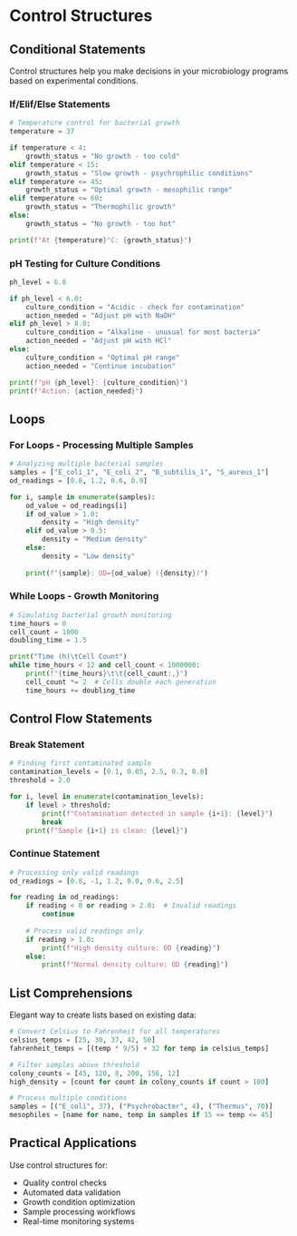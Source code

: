 # Control Structures

## Conditional Statements

Control structures help you make decisions in your microbiology programs based on experimental conditions.

### If/Elif/Else Statements

```python
# Temperature control for bacterial growth
temperature = 37

if temperature < 4:
    growth_status = "No growth - too cold"
elif temperature < 15:
    growth_status = "Slow growth - psychrophilic conditions"
elif temperature <= 45:
    growth_status = "Optimal growth - mesophilic range"
elif temperature <= 60:
    growth_status = "Thermophilic growth"
else:
    growth_status = "No growth - too hot"

print(f"At {temperature}°C: {growth_status}")
```

### pH Testing for Culture Conditions

```python
ph_level = 6.8

if ph_level < 6.0:
    culture_condition = "Acidic - check for contamination"
    action_needed = "Adjust pH with NaOH"
elif ph_level > 8.0:
    culture_condition = "Alkaline - unusual for most bacteria"
    action_needed = "Adjust pH with HCl"
else:
    culture_condition = "Optimal pH range"
    action_needed = "Continue incubation"

print(f"pH {ph_level}: {culture_condition}")
print(f"Action: {action_needed}")
```

## Loops

### For Loops - Processing Multiple Samples

```python
# Analyzing multiple bacterial samples
samples = ["E_coli_1", "E_coli_2", "B_subtilis_1", "S_aureus_1"]
od_readings = [0.8, 1.2, 0.6, 0.9]

for i, sample in enumerate(samples):
    od_value = od_readings[i]
    if od_value > 1.0:
        density = "High density"
    elif od_value > 0.5:
        density = "Medium density"
    else:
        density = "Low density"
    
    print(f"{sample}: OD={od_value} ({density})")
```

### While Loops - Growth Monitoring

```python
# Simulating bacterial growth monitoring
time_hours = 0
cell_count = 1000
doubling_time = 1.5

print("Time (h)\tCell Count")
while time_hours < 12 and cell_count < 1000000:
    print(f"{time_hours}\t\t{cell_count:,}")
    cell_count *= 2  # Cells double each generation
    time_hours += doubling_time
```

## Control Flow Statements

### Break Statement

```python
# Finding first contaminated sample
contamination_levels = [0.1, 0.05, 2.5, 0.3, 0.8]
threshold = 2.0

for i, level in enumerate(contamination_levels):
    if level > threshold:
        print(f"Contamination detected in sample {i+1}: {level}")
        break
    print(f"Sample {i+1} is clean: {level}")
```

### Continue Statement

```python
# Processing only valid readings
od_readings = [0.8, -1, 1.2, 0.0, 0.6, 2.5]

for reading in od_readings:
    if reading < 0 or reading > 2.0:  # Invalid readings
        continue
    
    # Process valid readings only
    if reading > 1.0:
        print(f"High density culture: OD {reading}")
    else:
        print(f"Normal density culture: OD {reading}")
```

## List Comprehensions

Elegant way to create lists based on existing data:

```python
# Convert Celsius to Fahrenheit for all temperatures
celsius_temps = [25, 30, 37, 42, 50]
fahrenheit_temps = [(temp * 9/5) + 32 for temp in celsius_temps]

# Filter samples above threshold
colony_counts = [45, 120, 8, 200, 156, 12]
high_density = [count for count in colony_counts if count > 100]

# Process multiple conditions
samples = [("E_coli", 37), ("Psychrobacter", 4), ("Thermus", 70)]
mesophiles = [name for name, temp in samples if 15 <= temp <= 45]
```

## Practical Applications

Use control structures for:
- Quality control checks
- Automated data validation
- Growth condition optimization
- Sample processing workflows
- Real-time monitoring systems
